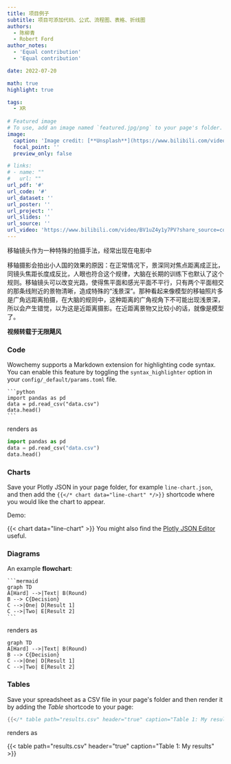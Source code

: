 ```yaml
---
title: 项目例子
subtitle: 项目可添加代码、公式、流程图、表格、折线图
authors:
  - 陈柳青
  - Robert Ford
author_notes:
  - 'Equal contribution'
  - 'Equal contribution'

date: 2022-07-20

math: true
highlight: true

tags:
  - XR
  
# Featured image
# To use, add an image named `featured.jpg/png` to your page's folder.
image:
  caption: 'Image credit: [**Unsplash**](https://www.bilibili.com/video/BV1uZ4y1y7PV?share_source=copy_web)'
  focal_point: ''
  preview_only: false

# links:
# - name: ""
#   url: ""
url_pdf: '#'
url_code: '#'
url_dataset: ''
url_poster: ''
url_project: ''
url_slides: ''
url_source: ''
url_video: 'https://www.bilibili.com/video/BV1uZ4y1y7PV?share_source=copy_web'
---
```


移轴镜头作为一种特殊的拍摄手法，经常出现在电影中

<!--more-->



移轴摄影会拍出小人国的效果的原因：在正常情况下，景深同对焦点距离成正比，同镜头焦距长度成反比，人眼也符合这个规律，大脑在长期的训练下也默认了这个规则。移轴镜头可以改变光路，使得焦平面和感光平面不平行，只有两个平面相交的那条线附近的景物清晰，造成特殊的“浅景深”。那种看起来像模型的移轴照片多是广角远距离拍摄，在大脑的规则中，这种距离的广角视角下不可能出现浅景深，所以会产生错觉，以为这是近距离摄影。在近距离景物又比较小的话，就像是模型了。


**视频转载于无限飓风**

### Code

Wowchemy supports a Markdown extension for highlighting code syntax. You can enable this feature by toggling the `syntax_highlighter` option in your `config/_default/params.toml` file.

    ```python
    import pandas as pd
    data = pd.read_csv("data.csv")
    data.head()
    ```

renders as

```python
import pandas as pd
data = pd.read_csv("data.csv")
data.head()
```

### Charts

Save your Plotly JSON in your page folder, for example `line-chart.json`, and then add the `{{</* chart data="line-chart" */>}}` shortcode where you would like the chart to appear.

Demo:

{{< chart data="line-chart" >}}
You might also find the [Plotly JSON Editor](http://plotly-json-editor.getforge.io/) useful.

### Diagrams

An example **flowchart**:

    ```mermaid
    graph TD
    A[Hard] -->|Text| B(Round)
    B --> C{Decision}
    C -->|One| D[Result 1]
    C -->|Two| E[Result 2]
    ```

renders as

```mermaid
graph TD
A[Hard] -->|Text| B(Round)
B --> C{Decision}
C -->|One| D[Result 1]
C -->|Two| E[Result 2]
```


### Tables

Save your spreadsheet as a CSV file in your page's folder and then render it by adding the _Table_ shortcode to your page:

```go
{{</* table path="results.csv" header="true" caption="Table 1: My results" */>}}
```

renders as

{{< table path="results.csv" header="true" caption="Table 1: My results" >}}
